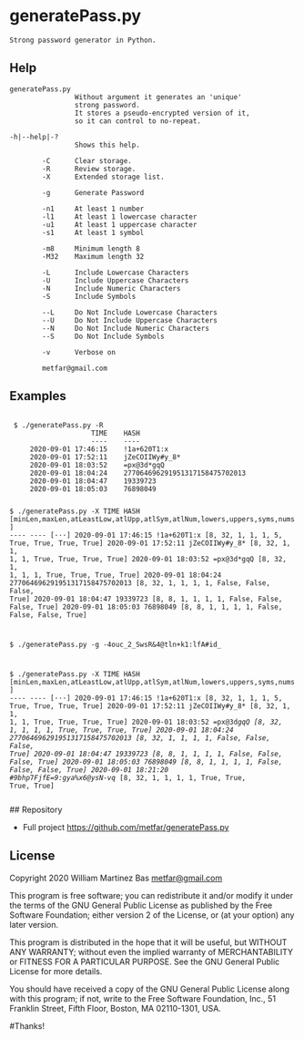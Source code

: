 # generatePass.py

    Strong password generator in Python.


## Help

    generatePass.py
                    Without argument it generates an 'unique' 
                    strong password.
                    It stores a pseudo-encrypted version of it,
                    so it can control to no-repeat.

    -h|--help|-?
                    Shows this help.

            -C      Clear storage.
            -R      Review storage.
            -X      Extended storage list.

            -g      Generate Password
                    
            -n1     At least 1 number
            -l1     At least 1 lowercase character
            -u1     At least 1 uppercase character
            -s1     At least 1 symbol
            
            -m8     Minimum length 8
            -M32    Maximum length 32
            
            -L      Include Lowercase Characters
            -U      Include Uppercase Characters
            -N      Include Numeric Characters
            -S      Include Symbols

            --L     Do Not Include Lowercase Characters
            --U     Do Not Include Uppercase Characters
            --N     Do Not Include Numeric Characters
            --S     Do Not Include Symbols
            
            -v      Verbose on
            
            metfar@gmail.com    
                                    
## Examples
<code>
 $ ./generatePass.py -R
                    TIME    HASH
                    ----    ----
     2020-09-01 17:46:15    !1a+620T1:x
     2020-09-01 17:52:11    jZeCOIIWy#y_8*
     2020-09-01 18:03:52    =px@3d*gqQ
     2020-09-01 18:04:24    277064696291951317158475702013
     2020-09-01 18:04:47    19339723
     2020-09-01 18:05:03    76898049

 $ ./generatePass.py -X
                    TIME    HASH [minLen,maxLen,atLeastLow,atlUpp,atlSym,atlNum,lowers,uppers,syms,nums]
                    ----    ---- [···]
     2020-09-01 17:46:15    !1a+620T1:x [8, 32, 1, 1, 1, 5, True, True, True, True]
     2020-09-01 17:52:11    jZeCOIIWy#y_8* [8, 32, 1, 1, 1, 1, True, True, True, True]
     2020-09-01 18:03:52    =px@3d*gqQ [8, 32, 1, 1, 1, 1, True, True, True, True]
     2020-09-01 18:04:24    277064696291951317158475702013 [8, 32, 1, 1, 1, 1, False, False, False, True]
     2020-09-01 18:04:47    19339723 [8, 8, 1, 1, 1, 1, False, False, False, True]
     2020-09-01 18:05:03    76898049 [8, 8, 1, 1, 1, 1, False, False, False, True]

 $ ./generatePass.py -g
     -4ouc_2_SwsR&4@tln+k1:lfA#id_

 $ ./generatePass.py -X
                    TIME    HASH [minLen,maxLen,atLeastLow,atlUpp,atlSym,atlNum,lowers,uppers,syms,nums]
                    ----    ---- [···]
     2020-09-01 17:46:15    !1a+620T1:x [8, 32, 1, 1, 1, 5, True, True, True, True]
     2020-09-01 17:52:11    jZeCOIIWy#y_8* [8, 32, 1, 1, 1, 1, True, True, True, True]
     2020-09-01 18:03:52    =px@3d*gqQ [8, 32, 1, 1, 1, 1, True, True, True, True]
     2020-09-01 18:04:24    277064696291951317158475702013 [8, 32, 1, 1, 1, 1, False, False, False, True]
     2020-09-01 18:04:47    19339723 [8, 8, 1, 1, 1, 1, False, False, False, True]
     2020-09-01 18:05:03    76898049 [8, 8, 1, 1, 1, 1, False, False, False, True]
     2020-09-01 18:21:20    #9bhp*7*FjfE=9:gya%x6@ysN-vq* [8, 32, 1, 1, 1, 1, True, True, True, True]
        
</code>
## Repository

  - Full project <https://github.com/metfar/generatePass.py>
  
  
## License

  Copyright 2020 William Martinez Bas <metfar@gmail.com>

  This program is free software; you can redistribute it and/or modify
  it under the terms of the GNU General Public License as published by
  the Free Software Foundation; either version 2 of the License, or
  (at your option) any later version.
  
  This program is distributed in the hope that it will be useful,
  but WITHOUT ANY WARRANTY; without even the implied warranty of
  MERCHANTABILITY or FITNESS FOR A PARTICULAR PURPOSE.  See the
  GNU General Public License for more details.
  
  You should have received a copy of the GNU General Public License
  along with this program; if not, write to the Free Software
  Foundation, Inc., 51 Franklin Street, Fifth Floor, Boston,
  MA 02110-1301, USA.

#Thanks!
